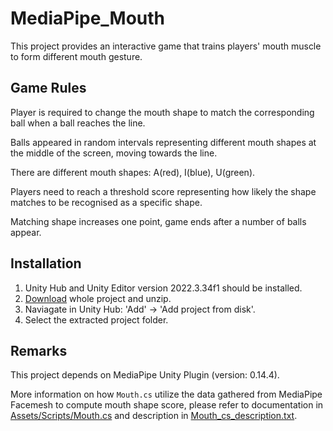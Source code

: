 # MediaPipe_Mouth
This project provides an interactive game that trains players' mouth muscle to form different mouth gesture.

## Game Rules
Player is required to change the mouth shape to match the corresponding ball when a ball reaches the line. 

Balls appeared in random intervals representing different mouth shapes at the middle of the screen, moving towards the line. 

There are different mouth shapes: A(red), I(blue), U(green). 

Players need to reach a threshold score representing how likely the shape matches to be recognised as a specific shape. 

Matching shape increases one point, game ends after a number of balls appear. 

 
## Installation
1. Unity Hub and Unity Editor version 2022.3.34f1 should be installed.
2. [Download](https://github.com/SimonTLCYK/MediaPipe_Mouth/archive/refs/heads/main.zip) whole project and unzip.
3. Naviagate in Unity Hub: 'Add' -> 'Add project from disk'.
4. Select the extracted project folder.

## Remarks
This project depends on MediaPipe Unity Plugin (version: 0.14.4). 

More information on how `Mouth.cs` utilize the data gathered from MediaPipe Facemesh to compute mouth shape score, please refer to documentation in [Assets/Scripts/Mouth.cs](https://github.com/SimonTLCYK/MediaPipe_Mouth/blob/main/Assets/Scripts/Mouth.cs) and description in [Mouth_cs_description.txt](https://github.com/SimonTLCYK/MediaPipe_Mouth/blob/main/Mouth_cs_description.txt).
